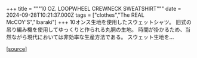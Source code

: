 +++
title = """10 OZ. LOOPWHEEL CREWNECK SWEATSHIRT"""
date = 2024-09-28T10:21:37.000Z
tags = ["clothes","The REAL McCOY'S","Ibaraki"]
+++
10オンス生地を使用したスウェットシャツ。 旧式の吊り編み機を使用してゆっくりと作られる丸胴の生地。 時間が掛かるため、当然ながら現代においては非効率な生産方法である。 スウェット生地を...

[[source]](https://the-realmccoys.ocnk.net/product/1463)
